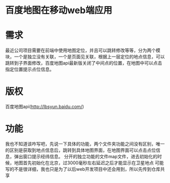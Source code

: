 百度地图在移动web端应用
====================
 # 需求

最近公司项目需要在前端中使用地图定位，并且可以跳转修改等等，分为两个模块，一个是独立没有关联，一个是页面见关联，根据上一层定位的地点信息，可以跳转到子界面修改，百度地图api最新版关闭了中间点的位置，在地图中可以点击指定位置提示点位信息。

 # 版权

百度地图api(http://lbsyun.baidu.com/)
 
 # 功能

我也不知道该咋写吧，先说一下具体的功能，两个文件夹功能之间没有区别，唯一的区别是获取到地点信息后，跳转到具体地图界面，在地图界面可以点击点位信息，弹出窗口提示经纬信息。
分开的独立功能的文件map文件，进去初始化的时候，地图首先初始化在北京，过3000毫秒左右延迟之后才能显示在卫星地点
可能写的不是很详细，我也只是为了以后web开发项目中还会用到，所以先传到仓库共享
